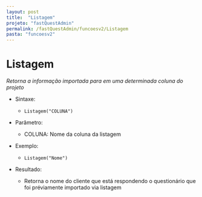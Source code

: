 ```yaml
---
layout: post
title:  "Listagem"
projeto: "fastQuestAdmin"
permalink: /fastQuestAdmin/funcoesv2/Listagem
pasta: "funcoesv2"
---
```


# Listagem
*Retorna a informação importada para em uma determinada coluna do projeto*

- Sintaxe:
  - `Listagem("COLUNA")`
- Parâmetro:
  - COLUNA: Nome da coluna da listagem
- Exemplo:
  - `Listagem("Nome")`
  
- Resultado:
  - Retorna o nome do cliente que está respondendo o questionário que foi préviamente importado via listagem
